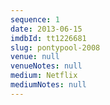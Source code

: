 ```yaml
---
sequence: 1
date: 2013-06-15
imdbId: tt1226681
slug: pontypool-2008
venue: null
venueNotes: null
medium: Netflix
mediumNotes: null
---
```


